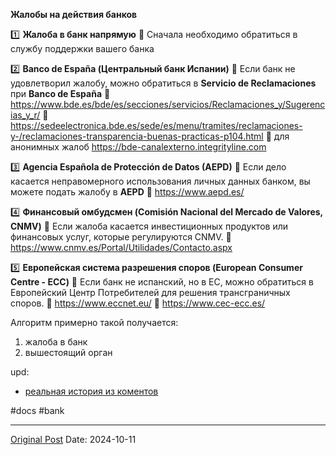 **Жалобы на действия банков**

1️⃣ **Жалоба в банк напрямую**
📝 Сначала необходимо обратиться в службу поддержки вашего банка

2️⃣ **Banco de España (Центральный банк Испании)**
📝 Если банк не удовлетворил жалобу, можно обратиться в **Servicio de Reclamaciones** при **Banco de España**
🔗 https://www.bde.es/bde/es/secciones/servicios/Reclamaciones_y/Sugerencias_y_r/
🔗 https://sedeelectronica.bde.es/sede/es/menu/tramites/reclamaciones-y-/reclamaciones-transparencia-buenas-practicas-p104.html
🔗 для анонимных жалоб https://bde-canalexterno.integrityline.com

3️⃣ **Agencia Española de Protección de Datos (AEPD)**
📝 Если дело касается неправомерного использования личных данных банком, вы можете подать жалобу в **AEPD**
🔗 https://www.aepd.es/

4️⃣ **Финансовый омбудсмен (Comisión Nacional del Mercado de Valores, CNMV)**
📝 Если жалоба касается инвестиционных продуктов или финансовых услуг, которые регулируются CNMV.
🔗 https://www.cnmv.es/Portal/Utilidades/Contacto.aspx

5️⃣ **Европейская система разрешения споров (European Consumer Centre - ECC)**
📝 Если банк не испанский, но в ЕС, можно обратиться в Европейский Центр Потребителей для решения трансграничных споров.
🔗 https://www.eccnet.eu/
🔗 https://www.cec-ecc.es/

Алгоритм примерно такой получается:
1. жалоба в банк
2. вышестоящий орган

upd:
- [реальная история из коментов](https://t.me/lev2tarragona_discuss/9843)

#docs #bank

---
[Original Post](https://t.me/lev2tarragona/2704)
Date: 2024-10-11
